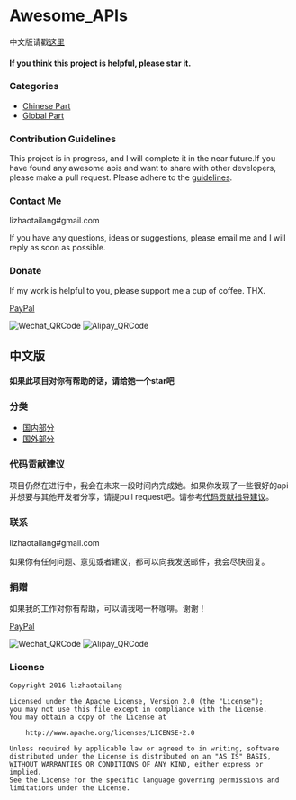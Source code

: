 # Awesome_APIs


中文版请戳[这里](#中文版)

#### If you think this project is helpful, please star it.

### Categories
+ [Chinese Part](https://github.com/TonnyL/Awesome_APIs/blob/master/Chinese.md)
+ [Global Part](https://github.com/TonnyL/Awesome_APIs/blob/master/Global.md)

### Contribution Guidelines
This project is in progress, and I will complete it in the near future.If you have found any awesome apis and want to share with other developers, please make a pull request. Please adhere to the [guidelines](https://github.com/TonnyL/Awesome_APIs/blob/master/Contribution_Guidelines.md).

### Contact Me
lizhaotailang#gmail.com

If you have any questions, ideas or suggestions, please email me and I will reply as soon as possible.

### Donate
If my work is helpful to you, please support me a cup of coffee. THX. 

[PayPal](https://www.paypal.me/TonnyL/1)

![Wechat_QRCode](https://github.com/TonnyL/Awesome_APIs/blob/master/we_chat_qr_code.png)
![Alipay_QRCode](https://github.com/TonnyL/Awesome_APIs/blob/master/alipay_qr_code.png)


## 中文版
#### 如果此项目对你有帮助的话，请给她一个star吧

### 分类
+ [国内部分](https://github.com/TonnyL/Awesome_APIs/blob/master/Chinese.md)
+ [国外部分](https://github.com/TonnyL/Awesome_APIs/blob/master/Global.md)

### 代码贡献建议
项目仍然在进行中，我会在未来一段时间内完成她。如果你发现了一些很好的api并想要与其他开发者分享，请提pull request吧。请参考[代码贡献指导建议](https://github.com/TonnyL/Awesome_APIs/blob/master/Contribution_Guidelines.md)。

### 联系
lizhaotailang#gmail.com

如果你有任何问题、意见或者建议，都可以向我发送邮件，我会尽快回复。

### 捐赠
如果我的工作对你有帮助，可以请我喝一杯咖啡。谢谢！

[PayPal](https://www.paypal.me/TonnyL/1)

![Wechat_QRCode](https://github.com/TonnyL/Awesome_APIs/blob/master/we_chat_qr_code.png)
![Alipay_QRCode](https://github.com/TonnyL/Awesome_APIs/blob/master/alipay_qr_code.png)

### License
```
Copyright 2016 lizhaotailang

Licensed under the Apache License, Version 2.0 (the "License");
you may not use this file except in compliance with the License.
You may obtain a copy of the License at

    http://www.apache.org/licenses/LICENSE-2.0

Unless required by applicable law or agreed to in writing, software
distributed under the License is distributed on an "AS IS" BASIS,
WITHOUT WARRANTIES OR CONDITIONS OF ANY KIND, either express or implied.
See the License for the specific language governing permissions and
limitations under the License.
```
